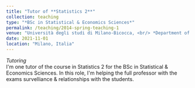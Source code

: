```yaml
---
title: "Tutor of **Statistics 2**"
collection: teaching
type: "*BSc in Statistical & Economics Sciences*"
permalink: /teaching/2014-spring-teaching-1
venue: "Università degli studi di Milano-Bicocca, <br/> *Department of Economics, Management and Statistics*"
date: 2021-11-01
location: "Milano, Italia"
---
```


*Tutoring* <br />
I'm one tutor of the course in Statistics 2 for the BSc in Statistical & Economics Sciences. In this role, I'm helping the full professor with the exams survelliance & relationships with the students.  
